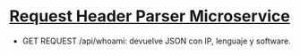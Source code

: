 # [Request Header Parser Microservice](https://www.freecodecamp.org/learn/apis-and-microservices/apis-and-microservices-projects/request-header-parser-microservice)

- GET REQUEST /api/whoami: devuelve JSON con IP, lenguaje y software.